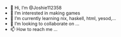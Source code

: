 - 👋 Hi, I’m @Joshie112358
- 👀 I’m interested in making games
- 🌱 I’m currently learning nix, haskell, html, yesod,...
- 💞️ I’m looking to collaborate on ...
- 📫 How to reach me ...

<!---
Joshie112358/Joshie112358 is a ✨ special ✨ repository because its `README.md` (this file) appears on your GitHub profile.
You can click the Preview link to take a look at your changes.
--->
